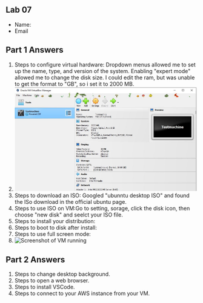## Lab 07

- Name:
- Email

## Part 1 Answers

1. Steps to configure virtual hardware: Dropdown menus allowed me to set up the name, type, and version of the system. Enabling "expert mode" allowed me to change the disk size. I could edit the ram, but was unable to get the format to "GB", so i set it to 2000 MB.
2. ![Screenshot of VM settings](virtualmachinesettings.JPG)
3. Steps to download an ISO: Googled "ubunntu desktop ISO" and found the ISo download in the official ubuntu page.
4. Steps to use ISO on VM:Go to setting, sorage, click the disk icon, then choose "new disk" and seelct your ISO file.
5. Steps to install your distribution:
6. Steps to boot to disk after install:
7. Steps to use full screen mode:
8. ![Screenshot of VM running](relative_path_to_image_filename_here)

## Part 2 Answers

1. Steps to change desktop background.
2. Steps to open a web browser.
3. Steps to install VSCode.
4. Steps to connect to your AWS instance from your VM.

